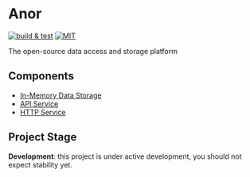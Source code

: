 # Anor

[![build & test](https://github.com/anor-rs/anor/actions/workflows/ci.yml/badge.svg)](https://github.com/anor-rs/anor/actions/workflows/ci.yml)
[![MIT](https://img.shields.io/github/license/anor-rs/anor)](https://github.com/anor-rs/anor/tree/main/LICENSE.txt)

The open-source data access and storage platform

## Components

* [In-Memory Data Storage](/anor-storage)
* [API Service](/anor-api)
* [HTTP Service](/anor-http)

## Project Stage

**Development**: this project is under active development, you should not expect stability yet.
